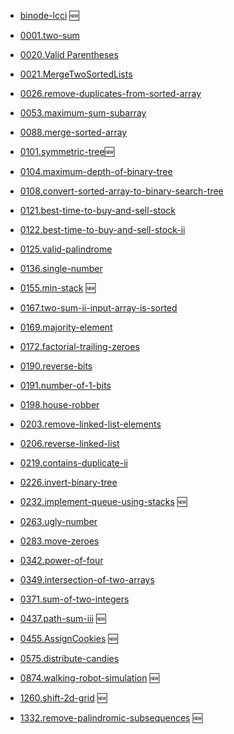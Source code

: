 - [binode-lcci](../problems/binode-lcci.md) 🆕

- [0001.two-sum](../problems/1.two-sum.md)
- [0020.Valid Parentheses](../problems/20.valid-parentheses.md)
- [0021.MergeTwoSortedLists](../problems/21.merge-two-sorted-lists.md)
- [0026.remove-duplicates-from-sorted-array](../problems/26.remove-duplicates-from-sorted-array.md)
- [0053.maximum-sum-subarray](../problems/53.maximum-sum-subarray-cn.md)
- [0088.merge-sorted-array](../problems/88.merge-sorted-array.md)
- [0101.symmetric-tree](../problems/101.symmetric-tree.md)🆕
- [0104.maximum-depth-of-binary-tree](../problems/104.maximum-depth-of-binary-tree.md)
- [0108.convert-sorted-array-to-binary-search-tree](../problems/108.convert-sorted-array-to-binary-search-tree.md)
- [0121.best-time-to-buy-and-sell-stock](../problems/121.best-time-to-buy-and-sell-stock.md)
- [0122.best-time-to-buy-and-sell-stock-ii](../problems/122.best-time-to-buy-and-sell-stock-ii.md)
- [0125.valid-palindrome](../problems/125.valid-palindrome.md)
- [0136.single-number](../problems/136.single-number.md)
- [0155.min-stack](../problems/155.min-stack.md) 🆕
- [0167.two-sum-ii-input-array-is-sorted](../problems/167.two-sum-ii-input-array-is-sorted.md)
- [0169.majority-element](../problems/169.majority-element.md)
- [0172.factorial-trailing-zeroes](../problems/172.factorial-trailing-zeroes.md)
- [0190.reverse-bits](../problems/190.reverse-bits.md)
- [0191.number-of-1-bits](../problems/191.number-of-1-bits.md)
- [0198.house-robber](../problems/198.house-robber.md)
- [0203.remove-linked-list-elements](../problems/203.remove-linked-list-elements.md)
- [0206.reverse-linked-list](../problems/206.reverse-linked-list.md)
- [0219.contains-duplicate-ii](../problems/219.contains-duplicate-ii.md)
- [0226.invert-binary-tree](../problems/226.invert-binary-tree.md)
- [0232.implement-queue-using-stacks](../problems/232.implement-queue-using-stacks.md) 🆕
- [0263.ugly-number](../problems/263.ugly-number.md)
- [0283.move-zeroes](../problems/283.move-zeroes.md)
- [0342.power-of-four](../problems/342.power-of-four.md)
- [0349.intersection-of-two-arrays](../problems/349.intersection-of-two-arrays.md)
- [0371.sum-of-two-integers](../problems/371.sum-of-two-integers.md)
- [0437.path-sum-iii](../problems/437.path-sum-iii.md) 🆕
- [0455.AssignCookies](../problems/455.AssignCookies.md) 🆕
- [0575.distribute-candies](../problems/575.distribute-candies.md)
- [0874.walking-robot-simulation](../problems/874.walking-robot-simulation.md) 🆕
- [1260.shift-2d-grid](../problems/1260.shift-2d-grid.md) 🆕
- [1332.remove-palindromic-subsequences](../problems/1332.remove-palindromic-subsequences.md) 🆕
